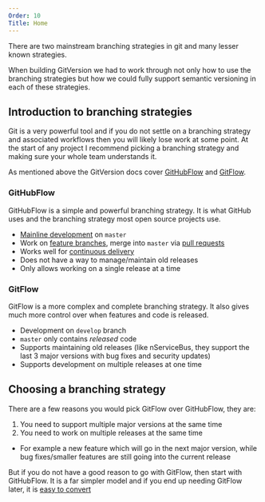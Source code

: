 ```yaml
---
Order: 10
Title: Home
---
```


There are two mainstream branching strategies in git and many lesser known
strategies.

When building GitVersion we had to work through not only how to use the
branching strategies but how we could fully support semantic versioning in each
of these strategies.

## Introduction to branching strategies

Git is a very powerful tool and if you do not settle on a branching strategy and
associated workflows then you will likely lose work at some point. At the start
of any project I recommend picking a branching strategy and making sure your
whole team understands it.

As mentioned above the GitVersion docs cover [GitHubFlow](githubflow.md) and
[GitFlow](gitflow.md).

### GitHubFlow

GitHubFlow is a simple and powerful branching strategy. It is what GitHub uses
and the branching strategy most open source projects use.

 - [Mainline development](../reference/mainline-development.md) on `master`
 - Work on [feature branches](../reference/feature-branches.md), merge into
`master` via [pull requests](../reference/pull-requests.md)
 - Works well for [continuous delivery](../reference/continuous-delivery.md)
 - Does not have a way to manage/maintain old releases
 - Only allows working on a single release at a time

### GitFlow

GitFlow is a more complex and complete branching strategy. It also gives much
more control over when features and code is released.

- Development on `develop` branch
- `master` only contains *released* code
- Supports maintaining old releases (like nServiceBus, they support the last 3
major versions with bug fixes and security updates)
- Supports development on multiple releases at one time

## Choosing a branching strategy

There are a few reasons you would pick GitFlow over GitHubFlow, they are:

1. You need to support multiple major versions at the same time
1. You need to work on multiple releases at the same time

- For example a new feature which will go in the next major version, while bug
fixes/smaller features are still going into the current release

But if you do not have a good reason to go with GitFlow, then start with
GitHubFlow. It is a far simpler model and if you end up needing GitFlow later,
it is [easy to convert](converting-to-gitflow.md)
